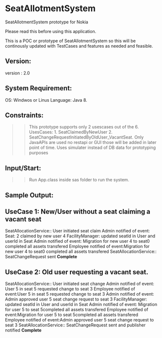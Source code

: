 # SeatAllotmentSystem
SeatAllotmentSystem prototype for Nokia

Please read this before using this application.

This is a POC or prototype of SeatAllotmentSystem so this will be continously updated with TestCases and features as needed and feasible.

Version:
--------
version : 2.0

System Requirement:
-----------------
OS: Windwos or Linus
Language: Java 8.

Constraints:
-----------
>> This prototype supports only 2 usescases out of the 6.
    UsesCases:
     1. SeatClaimedByNewUser
     2. SeatChangeRequestInitiatedByOldUser_VacantSeat.
>> Only JavaAPIs are used no restapi or GUI those will be added in later point of time.
>> Uses simulater instead of DB data for prototyping purposes

Input/Start:
-----------
>> Run App.class inside sas folder to run the system.

Sample Output:
------------

UseCase 1: New/User without a seat claiming a vacant seat
---------------------------------------------------------
SeatAllocationService:: User initiated seat claim
Admin notified of event: Seat: 2 claimed by new user 4
FacilityManager: updated seatId in User and userId in Seat
Admin notified of event: Migration for new user 4 to seat0 completed all assets transfered
Employee notified of event:Migration for new user 4 to seat0 completed all assets transfered
SeatAllocationService:: SeatChangeRequest sent
********************Complete********************

UseCase 2: Old user requesting a vacant seat.
---------------------------------------------
SeatAllocationService:: User initiated seat change
Admin notified of event: User 5 in seat 5 requested change to seat 3
Employee notified of event:User 5 in seat 5 requested change to seat 3
Admin notified of event: Admin approved user 5 seat change request to seat 3
FacilityManager: updated seatId in User and userId in Seat
Admin notified of event: Migration for user 5 to seat 5completed all assets transfered
Employee notified of event:Migration for user 5 to seat 5completed all assets transfered
Employee notified of event:Admin approved user 5 seat change request to seat 3
SeatAllocationService:: SeatChangeRequest sent and publisher notified
********************Complete********************



  
